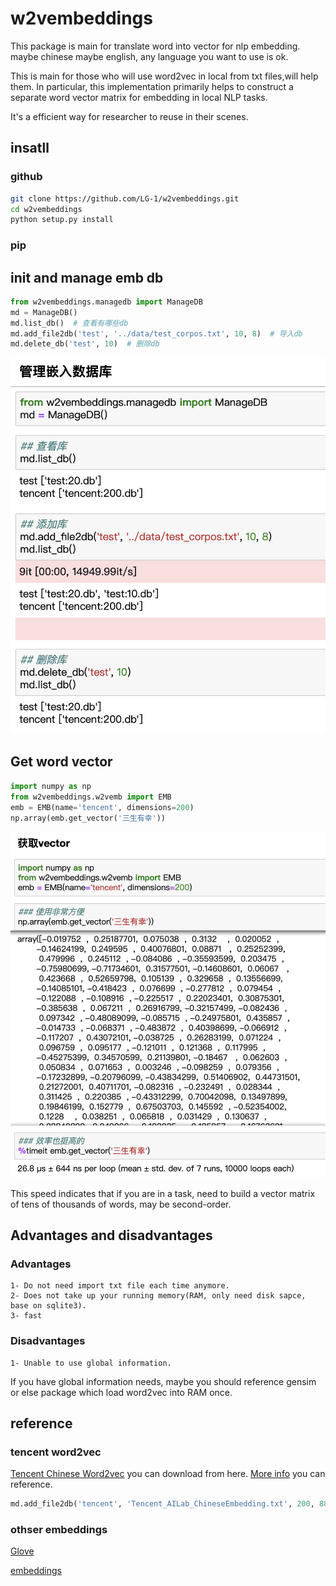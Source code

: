 # w2vembeddings
This package is main for translate word into vector for nlp embedding.
maybe chinese maybe english, any language you want to use is ok.

This is main for those who will use word2vec in local from txt files,will help them. In particular, this implementation primarily helps to construct a separate word vector matrix for embedding in local NLP tasks.

It's a efficient way for researcher to reuse in their scenes.

## insatll
### github
``` bash
git clone https://github.com/LG-1/w2vembeddings.git
cd w2vembeddings
python setup.py install
``` 
### pip


## init and manage emb db
```python
from w2vembeddings.managedb import ManageDB
md = ManageDB()
md.list_db()  # 查看有哪些db
md.add_file2db('test', '../data/test_corpos.txt', 10, 8)  # 导入db
md.delete_db('test', 10)  # 删除db
```
![image](images/managedb.PNG)


## Get word vector
```python
import numpy as np
from w2vembeddings.w2vemb import EMB
emb = EMB(name='tencent', dimensions=200)
np.array(emb.get_vector('三生有幸'))
```
![image](images/getvector.PNG)

This speed indicates that if you are in a task, need to build a vector matrix of tens of thousands of words, may be second-order.
## Advantages and disadvantages
### Advantages
    1- Do not need import txt file each time anymore.
    2- Does not take up your running memory(RAM, only need disk sapce, base on sqlite3).
    3- fast
### Disadvantages
    1- Unable to use global information.
   
If you have global information needs, maybe you should reference gensim or else package which load word2vec into RAM once.

## reference
### tencent word2vec
[Tencent Chinese Word2vec](https://ai.tencent.com/ailab/nlp/data/Tencent_AILab_ChineseEmbedding.tar.gz) you can download from here.
[More info](https://ai.tencent.com/ailab/nlp/embedding.html) you can reference.
```python
md.add_file2db('tencent', 'Tencent_AILab_ChineseEmbedding.txt', 200, 8824300)  # that's what i used in previous code for Chinese.
```
### othser embeddings
[Glove](https://nlp.stanford.edu/data/wordvecs/)

[embeddings](https://www.kaggle.com/c/quora-insincere-questions-classification/data)